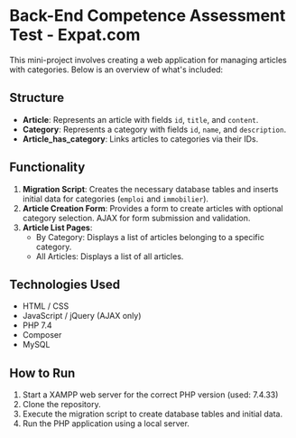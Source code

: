 # Back-End Competence Assessment Test - Expat.com

This mini-project involves creating a web application for managing articles with categories. Below is an overview of what's included:

## Structure
- **Article**: Represents an article with fields `id`, `title`, and `content`.
- **Category**: Represents a category with fields `id`, `name`, and `description`.
- **Article_has_category**: Links articles to categories via their IDs.

## Functionality
1. **Migration Script**: Creates the necessary database tables and inserts initial data for categories (`emploi` and `immobilier`).
2. **Article Creation Form**: Provides a form to create articles with optional category selection. AJAX for form submission and validation.
3. **Article List Pages**:
    - By Category: Displays a list of articles belonging to a specific category.
    - All Articles: Displays a list of all articles.

## Technologies Used
- HTML / CSS
- JavaScript / jQuery (AJAX only)
- PHP 7.4
- Composer
- MySQL

## How to Run
1. Start a XAMPP web server for the correct PHP version (used: 7.4.33)
2. Clone the repository.
3. Execute the migration script to create database tables and initial data.
4. Run the PHP application using a local server.
